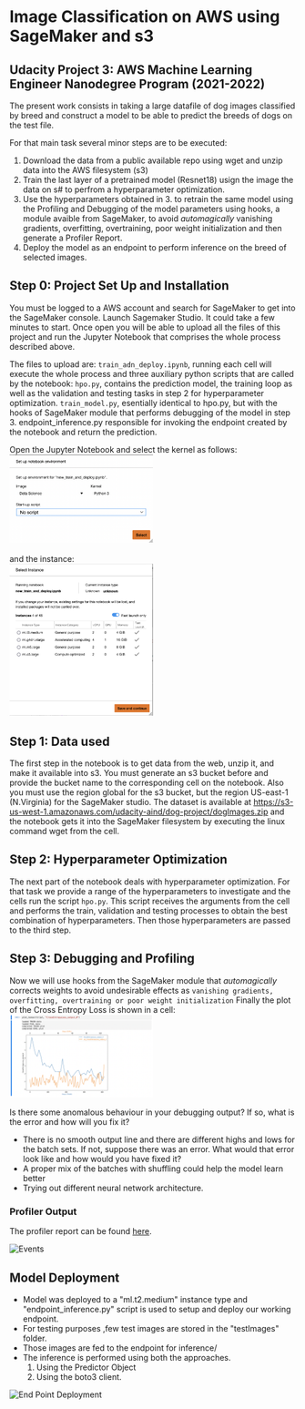 # Image Classification on AWS using SageMaker and s3
## Udacity Project 3: AWS Machine Learning Engineer Nanodegree Program (2021-2022)

The present work consists in taking a large datafile of dog images classified by breed and construct
a model to be able to predict the breeds of dogs on the test file.

For that main task several minor steps are to be executed:
1. Download the data from a public available repo using wget and unzip data into the AWS filesystem (s3)
2. Train the last layer of a pretrained model (Resnet18) usign the image the data on s# to perfrom a hyperparameter optimization.
3. Use the hyperparameters obtained in 3. to retrain the same model using the Profiling and Debugging of the model  parameters using hooks, a module avaible from SageMaker, to avoid *automagically* vanishing gradients, overfitting, overtraining, poor weight initialization and then generate a Profiler Report.
4. Deploy the model as an endpoint to perform inference on the breed of selected images. 


## Step 0: Project Set Up and Installation
You must be logged to a AWS account and search for SageMaker to get into the SageMaker console. 
Launch Sagemaker Studio.
It could take a few minutes to start. 
Once open you will be able to upload all the files of this project and run the Jupyter Notebook that comprises the whole process described above.


The files to upload are: 
`train_adn_deploy.ipynb`, running each cell will execute the whole process and three auxiliary python scripts that are called by the notebook:
`hpo.py`, contains the prediction model, the training loop as well as the validation and testing tasks in step 2 for hyperparameter optimization.
`train_model.py`, esentially identical to hpo.py, but with the hooks of SageMaker module that performs debugging of the model in step 3.
endpoint_inference.py responsible for invoking the endpoint created by the notebook and return the prediction.

Open the Jupyter Notebook and select the kernel as follows:
<br/>
<img src="images/kernel.png" width="50%">
<br/>
<br/>
and the instance:<br/>
<img src="images/instance.png" width="50%">
<br/>




## Step 1: Data used
The first step in the notebook is to get data from the web, unzip it, and make it available into s3.
You must generate an s3 bucket before and provide the bucket name to the corresponding cell on the notebook.
Also you must use the region global for the s3 bucket, but the region US-east-1 (N.Virginia) for the SageMaker studio.
The dataset is available at https://s3-us-west-1.amazonaws.com/udacity-aind/dog-project/dogImages.zip 
and the notebook gets it into the SageMaker filesystem by executing the linux command wget from the cell. 


## Step 2: Hyperparameter Optimization
The next part of the notebook deals with hyperparameter optimization. For that task we provide a range of the hyperparameters to investigate and the cells 
run the script `hpo.py`.
This script receives the arguments from the cell and performs the train, validation and testing processes to obtain the best combination of hyperparameters.
Then those hyperparameters are passed to the third step.

## Step 3: Debugging and Profiling
Now we will use hooks from the SageMaker module that *automagically* corrects weights to avoid undesirable effects as 
`vanishing gradients, overfitting, overtraining or poor weight initialization`
Finally the plot of the Cross Entropy Loss is shown in a cell:
<img src="images/crossentropy.png" width="50%">

Is there some anomalous behaviour in your debugging output? If so, what is the error and how will you fix it?
- There is no smooth output line and there are different highs and lows for the batch sets.
  If not, suppose there was an error. What would that error look like and how would you have fixed it?
- A proper mix of the batches with shuffling could help the model learn better
- Trying out different neural network architecture.

### Profiler Output
The profiler report can be found [here](profiler_report/profiler-output/profiler-report.html).

![Events](Snapshots/Events%20Logging.png "Events Bridge")
## Model Deployment
- Model was deployed to a "ml.t2.medium" instance type and "endpoint_inference.py" script is used to setup and deploy our working endpoint.
- For testing purposes ,few test images are stored in the "testImages" folder.
- Those images are fed to the endpoint for inference/
- The inference is performed using both the approaches. 
    1. Using the Predictor Object 
    2. Using the boto3 client.
  
![End Point Deployment](Snapshots/End%20Point.png "End Point")

